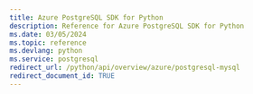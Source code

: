 ```yaml
---
title: Azure PostgreSQL SDK for Python
description: Reference for Azure PostgreSQL SDK for Python
ms.date: 03/05/2024
ms.topic: reference
ms.devlang: python
ms.service: postgresql
redirect_url: /python/api/overview/azure/postgresql-mysql
redirect_document_id: TRUE
---
```

